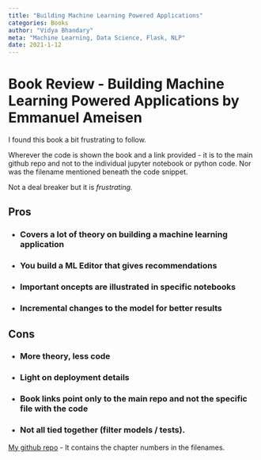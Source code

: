 ```yaml
---
title: "Building Machine Learning Powered Applications"
categories: Books
author: "Vidya Bhandary"
meta: "Machine Learning, Data Science, Flask, NLP"
date: 2021-1-12
---
```


# Book Review - Building Machine Learning Powered Applications by Emmanuel Ameisen

I found this book a bit frustrating to follow. 

Wherever the code is shown the book and a link provided - it is to the main github repo and not to the individual jupyter notebook or python code. Nor was the filename mentioned beneath the code snippet.

Not a deal breaker but it is *frustrating.*

## Pros 

- ### Covers a lot of theory on building a machine learning application
- ### You build a ML Editor that gives recommendations 
- ### Important oncepts are illustrated in specific notebooks
- ###  Incremental changes to the model for better results

## Cons

- ###  More theory, less code
- ###  Light on deployment details
- ###  Book links point only to the main repo and not the specific file with the code 
- ###  Not all tied together (filter models / tests). 

[My github repo](https://github.com/vidyabhandary/BuildML) - It contains the chapter numbers in the filenames.
